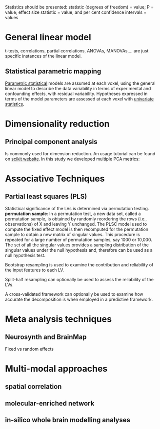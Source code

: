Statistics should be presented:  statistic (degrees of freedom) = value; P = value; effect size statistic = value; and per cent confidence intervals = values
# General linear model
t-tests, correlations, partial correlations, ANOVAs, MANOVAs,… are just specific instances of the linear model. 
## Statistical parametric mapping
[Parametric statistical](https://en.wikipedia.org/wiki/Parametric_statistics) models are assumed at each voxel, using the general linear model to describe the data variability in terms of experimental and confounding effects, with residual variability. Hypotheses expressed in terms of the model parameters are assessed at each voxel with [univariate statistics](https://en.wikipedia.org/wiki/Univariate_(statistics)).

# Dimensionality reduction
## Principal component analysis
Is commonly used for dimension reduction. An usage tutorial can be found on [scikit website](https://scikit-learn.org/stable/modules/decomposition.html#pca). In this study we developed multiple PCA metrics:

# Associative Techniques
## Partial least squares (PLS)
Statistical significance of the LVs is determined via permutation testing.
**permutation sample**: In a permutation test, a new data set, called a permutation sample, is obtained by randomly reordering the rows (i.e., observations) of X and leaving Y unchanged. The PLSC model used to compute the fixed effect model is then recomputed for the permutation sample to obtain a new matrix of singular values. This procedure is repeated for a large number of permutation samples, say 1000 or 10,000. The set of all the singular values provides a sampling distribution of the singular values under the null hypothesis and, therefore can be used as a null hypothesis test.

Bootstrap resampling is used to examine the contribution and reliability of the input features to each LV. 

Split-half resampling can optionally be used to assess the reliability of the LVs. 

A cross-validated framework can optionally be used to examine how accurate the decomposition is when employed in a predictive framework.

# Meta analysis techniques
## Neurosynth and BrainMap
Fixed vs random effects

# Multi-modal approaches
## spatial correlation
## molecular-enriched network
## in-silico whole brain modelling analyses

